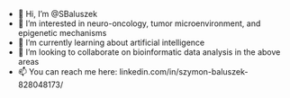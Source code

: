 - 👋 Hi, I’m @SBaluszek
- 👀 I’m interested in neuro-oncology, tumor microenvironment, and epigenetic mechanisms
- 🌱 I’m currently learning about artificial intelligence 
- 💞️ I’m looking to collaborate on bioinformatic data analysis in the above areas
- 📫 You can reach me here: linkedin.com/in/szymon-baluszek-828048173/

<!---
SBaluszek/SBaluszek is a ✨ special ✨ repository because its `README.md` (this file) appears on your GitHub profile.
You can click the Preview link to take a look at your changes.
--->
